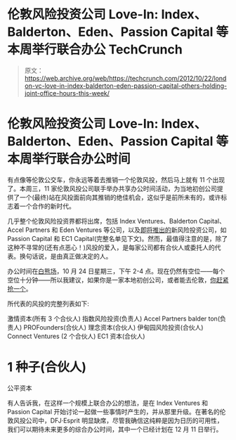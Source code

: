 # 伦敦风险投资公司 Love-In: Index、Balderton、Eden、Passion Capital 等本周举行联合办公 TechCrunch

> 原文：<https://web.archive.org/web/https://techcrunch.com/2012/10/22/london-vc-love-in-index-balderton-eden-passion-capital-others-holding-joint-office-hours-this-week/>

# 伦敦风险投资公司 Love-In: Index、Balderton、Eden、Passion Capital 等本周举行联合办公时间

有点像等伦敦公交车，你永远等着去推销一个伦敦风投，然后马上就有 11 个出现了。本周三，11 家伦敦风投公司联手举办共享办公时间活动，为当地初创公司提供了一个(最终)站在风投面前向其推销的绝佳机会，这似乎是前所未有的，或许标志着一个合作的新时代。

几乎整个伦敦风险投资界都将出席，包括 Index Ventures、Balderton Capital、Accel Partners 和 Eden Ventures 等公司，以及[即将推出的](https://web.archive.org/web/20221206210304/https://beta.techcrunch.com/2012/10/13/the-new-vc-kids-on-the-block-helping-europes-startups-to-pick-up-the-pace/)新风险投资公司，如 Passion Capital 和 EC1 Capital(完整名单见下文)。然而，最值得注意的是，除了这种不寻常的(还有点恶心！)风投的爱入，是每家公司都有合伙人或委托人的代表。换句话说，是由真正做决定的人。

办公时间在[白熊场](https://web.archive.org/web/20221206210304/http://whitebearyard.com/#/locate-us-copy2/4540684229)，10 月 24 日星期三，下午 2-4 点。现在仍然有空位——每个空位十分钟——所以我建议，如果你是一家本地初创公司，或者能去伦敦，[你赶紧抢一个](https://web.archive.org/web/20221206210304/http://ohours.org/officehours/16764)。

所代表的风投的完整列表如下:

激情资本(所有 3 个合伙人)
指数风险投资(负责人)
Accel Partners
balder ton(负责人)
PROFounders(合伙人)
理念资本(合伙人)
伊甸园风险投资(合伙人)
Connect Ventures (2 个合伙人)
EC1 资本(合伙人)
# 1 种子(合伙人)
公平资本

有人告诉我，在这样一个规模上联合办公的想法，是在 Index Ventures 和 Passion Capital 开始讨论一起做一些事情时产生的，并从那里升级。在著名的伦敦风投公司中，DFJ·Esprit 明显缺席，尽管我确信这纯粹是因为日历的可用性，我们可以期待未来更多的综合办公时间，其中一个已经计划在 12 月 11 日举行。
